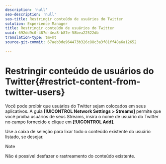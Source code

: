 ```yaml
---
description: 'null'
seo-description: 'null'
seo-title: Restringir conteúdo de usuários do Twitter
solution: Experience Manager
title: Restringir conteúdo de usuários do Twitter
uuid: 692dd9c0-487d-4ea8-b87e-58bea22522db
translation-type: tm+mt
source-git-commit: 67aeb3de964473b326c88c3a3f81ff48a6a12652

---
```



# Restringir conteúdo de usuários do Twitter{#restrict-content-from-twitter-users}

Você pode proibir que usuários do Twitter sejam colocados em seus aplicativos. A guia **[!UICONTROL Network Settings > Streams]** permite que você proíba usuários de seus Streams, insira o nome de usuário do Twitter no campo fornecido e clique em **[!UICONTROL Add]**.

Use a caixa de seleção para lixar todo o conteúdo existente do usuário listado, se desejar.

>[!NOTE]
>
>Não é possível desfazer o rastreamento do conteúdo existente.

